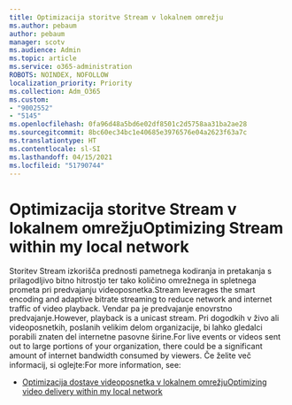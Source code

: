 ```yaml
---
title: Optimizacija storitve Stream v lokalnem omrežju
ms.author: pebaum
author: pebaum
manager: scotv
ms.audience: Admin
ms.topic: article
ms.service: o365-administration
ROBOTS: NOINDEX, NOFOLLOW
localization_priority: Priority
ms.collection: Adm_O365
ms.custom:
- "9002552"
- "5145"
ms.openlocfilehash: 0fa96d48a5bd6e02df8501c2d5758aa31ba2ae28
ms.sourcegitcommit: 8bc60ec34bc1e40685e3976576e04a2623f63a7c
ms.translationtype: HT
ms.contentlocale: sl-SI
ms.lasthandoff: 04/15/2021
ms.locfileid: "51790744"
---
```

# <a name="optimizing-stream-within-my-local-network"></a><span data-ttu-id="3933b-102">Optimizacija storitve Stream v lokalnem omrežju</span><span class="sxs-lookup"><span data-stu-id="3933b-102">Optimizing Stream within my local network</span></span>

<span data-ttu-id="3933b-103">Storitev Stream izkorišča prednosti pametnega kodiranja in pretakanja s prilagodljivo bitno hitrostjo ter tako količino omrežnega in spletnega prometa pri predvajanju videoposnetka.</span><span class="sxs-lookup"><span data-stu-id="3933b-103">Stream leverages the smart encoding and adaptive bitrate streaming to reduce network and internet traffic of video playback.</span></span> <span data-ttu-id="3933b-104">Vendar pa je predvajanje enovrstno predvajanje.</span><span class="sxs-lookup"><span data-stu-id="3933b-104">However, playback is a unicast stream.</span></span> <span data-ttu-id="3933b-105">Pri dogodkih v živo ali videoposnetkih, poslanih velikim delom organizacije, bi lahko gledalci porabili znaten del internetne pasovne širine.</span><span class="sxs-lookup"><span data-stu-id="3933b-105">For live events or videos sent out to large portions of your organization, there could be a significant amount of internet bandwidth consumed by viewers.</span></span> <span data-ttu-id="3933b-106">Če želite več informacij, si oglejte:</span><span class="sxs-lookup"><span data-stu-id="3933b-106">For more information, see:</span></span>

- [<span data-ttu-id="3933b-107">Optimizacija dostave videoposnetka v lokalnem omrežju</span><span class="sxs-lookup"><span data-stu-id="3933b-107">Optimizing video delivery within my local network</span></span>](https://docs.microsoft.com/stream/network-overview#optimizing-video-delivery-within-my-local-network)
